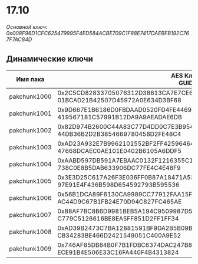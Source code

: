 # 17.10

###### Основной ключ: 0x008F96D1CFC625479995F4ED584ACBE709C1F88E7417DAEBFB192C767F7AC84D

## Динамические ключи

| Имя пака     | AES Ключ<br/>GUID                                                                                       |
|--------------|---------------------------------------------------------------------------------------------------------|
| pakchunk1000 | 0x2C5CD82833705076312D38613CA7E7CE69C00C2C026458D9C9B20BF53686064C<br/>01BCAD21B42507D45972A0E634D3BF68 |
| pakchunk1001 | 0x9D667E1B6186D0FBDAAD0520FD4FE446959A264036626982822C44CB8368FBB4<br/>419567181C57991B12DA9A9AEADAE6DB |
| pakchunk1002 | 0x82D974B2600C44A83C77D4DD0C7E3B9543980B280ACDB00F03AFC76972D6CBDE<br/>44DB36B2D2B3854669780458D2FE48C4 |
| pakchunk1003 | 0xAD23A932E7B9962101552BF2FF42596464CFB0FD90780ED8C3D19D89C247B3B6<br/>47668DCAEC0AE101E0402B6105A6DDF5 |
| pakchunk1004 | 0xAABD597DB591A7EBAAC0132F1216355C18FB4ABED2C51B161CDEE3A983DA65F5<br/>738C0E8B5DAB633906DC77FE4C4E48F9 |
| pakchunk1005 | 0x3E3D25C617A26F3E036FF0B87A18471A539A94B400C45092FB635890745B8F24<br/>97E91E4F436B598D654592793B595536 |
| pakchunk1006 | 0x56B1DCA89F6130CA9989CC77912FAA15F3577B15D1FD0035FF56CCF83C20A8CC<br/>AC44D9C67B1FB24E70D94C827FC465AE |
| pakchunk1007 | 0xB8AF7BC8B6D9981BEB5A194C9509987D55AADA5E26472FC2126E47FF37331432<br/>C779C5126616BE8EA5FF851D2FF1FF34 |
| pakchunk1008 | 0xAD39B2473C7BA12881591BF9DA2B5B09B00594B232ED6E9D6680DC7F24CC9B2A<br/>CB34283BE466D2421549051C400A9E52 |
| pakchunk1009 | 0x746AF85DB84B0F7B1FDBC6374DAC247B81ABFD3A70100E713CE8E1822F9900A9<br/>ECE91B4E506E33C16FA440F4B4313824 |
